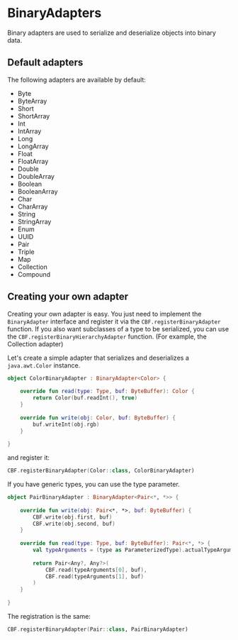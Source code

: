 # BinaryAdapters

Binary adapters are used to serialize and deserialize objects into binary data.

## Default adapters

The following adapters are available by default:

* Byte
* ByteArray
* Short
* ShortArray
* Int
* IntArray
* Long
* LongArray
* Float
* FloatArray
* Double
* DoubleArray
* Boolean
* BooleanArray
* Char
* CharArray
* String
* StringArray
* Enum
* UUID
* Pair
* Triple
* Map
* Collection
* Compound

## Creating your own adapter

Creating your own adapter is easy. You just need to implement the `BinaryAdapter` interface and register it via the
``CBF.registerBinaryAdapter`` function. If you also want subclasses of a type to be serialized, you can use the
``CBF.registerBinaryHierarchyAdapter`` function. (For example, the Collection adapter)

Let's create a simple adapter that serializes and deserializes a ``java.awt.Color`` instance.

```kotlin title="ColorAdapter"
object ColorBinaryAdapter : BinaryAdapter<Color> {
    
    override fun read(type: Type, buf: ByteBuffer): Color {
        return Color(buf.readInt(), true)
    }
    
    override fun write(obj: Color, buf: ByteBuffer) {
        buf.writeInt(obj.rgb)
    }
    
}
```

and register it:

```kotlin
CBF.registerBinaryAdapter(Color::class, ColorBinaryAdapter)
```

If you have generic types, you can use the type parameter.

```kotlin title="PairBinaryAdapter"
object PairBinaryAdapter : BinaryAdapter<Pair<*, *>> {
    
    override fun write(obj: Pair<*, *>, buf: ByteBuffer) {
        CBF.write(obj.first, buf)
        CBF.write(obj.second, buf)
    }
    
    override fun read(type: Type, buf: ByteBuffer): Pair<*, *> {
        val typeArguments = (type as ParameterizedType).actualTypeArguments
        
        return Pair<Any?, Any?>(
            CBF.read(typeArguments[0], buf),
            CBF.read(typeArguments[1], buf)
        )
    }
    
}
```

The registration is the same:

```kotlin
CBF.registerBinaryAdapter(Pair::class, PairBinaryAdapter)
```